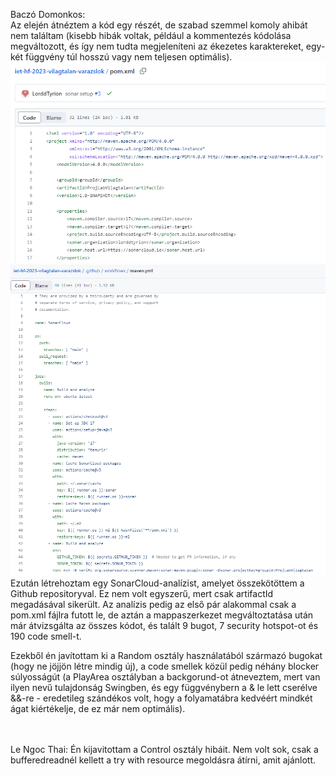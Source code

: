 Baczó Domonkos: <br />
Az elején átnéztem a kód egy részét, de szabad szemmel komoly ahibát nem találtam (kisebb hibák voltak, például a kommentezés kódolása megváltozott, és így nem tudta megjeleníteni az ékezetes karaktereket, egy-két függvény túl hosszú vagy nem teljesen optimális). <br />
![pom-valtozata](./pom_valtozat.png)
![maven-valtozata](./maven_valtozat.png)
Ezután létrehoztam egy SonarCloud-analízist, amelyet összekötöttem a Github repositoryval. Ez nem volt egyszerű, mert csak artifactId megadásával sikerült. Az analízis pedig az első pár alakommal csak a pom.xml fájlra futott le, de aztán a mappaszerkezet megváltoztatása után már átvizsgálta az összes kódot, és talált 9 bugot, 7 security hotspot-ot és 190 code smell-t. <br />

Ezekből én javítottam ki a Random osztály használatából származó bugokat (hogy ne jöjjön létre mindig új), a code smellek közül pedig néhány blocker súlyosságút (a PlayArea osztályban a backgorund-ot átneveztem, mert van ilyen nevű tulajdonság Swingben, és egy függvénybern a & le lett cserélve &&-re - eredetileg szándékos volt, hogy a folyamatábra kedvéért mindkét ágat kiértékelje, de ez már nem optimális).

<br />
<br />
Le Ngoc Thai:
Én kijavitottam a Control osztály hibáit. Nem volt sok, csak a bufferedreadnél kellett a try with resource megoldásra átírni, amit ajánlott.

